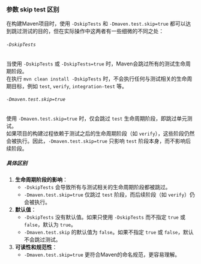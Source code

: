 ### 参数 skip test 区别

在构建Maven项目时，使用 `-DskipTests` 和 `-Dmaven.test.skip=true` 都可以达到跳过测试的目的，但在实际操作中这两者有一些细微的不同之处：

###### `-DskipTests`
当使用 `-DskipTests` 或 `-DskipTests=true` 时，Maven会跳过所有的测试生命周期阶段。  
在执行 `mvn clean install -DskipTests` 时，不会执行任何与测试相关的生命周期目标，例如 `test`, `verify`, `integration-test` 等。

###### `-Dmaven.test.skip=true`
使用 `-Dmaven.test.skip=true` 时，仅会跳过 `test` 生命周期阶段，即跳过单元测试。  
如果项目的构建过程依赖于测试之后的生命周期阶段（如 `verify`），这些阶段仍然会被执行。因此，`-Dmaven.test.skip=true` 只影响 `test` 阶段本身，而不影响后续阶段。

##### 具体区别

1. **生命周期阶段的影响**：
   - `-DskipTests` 会导致所有与测试相关的生命周期阶段都被跳过。
   - `-Dmaven.test.skip=true` 仅跳过 `test` 阶段，而后续阶段（如 `verify`）仍会被执行。
2. **默认值**：
   - `-DskipTests` 没有默认值。如果只使用 `-DskipTests` 而不指定 `true` 或 `false`，默认为 `true`。
   - `-Dmaven.test.skip` 的默认值为 `false`。如果不指定 `true` 或 `false`，默认不会跳过测试。
3. **可读性和规范性**：
   - `-Dmaven.test.skip=true` 更符合Maven的命名规范，更容易理解。

